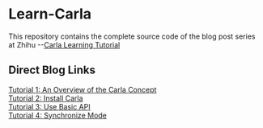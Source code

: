 # Learn-Carla
This repository contains the complete source code of the blog post series at Zhihu
--[Carla Learning Tutorial](https://www.zhihu.com/column/c_1324712096148516864)

## Direct Blog Links
[Tutorial 1: An Overview of the Carla Concept](https://zhuanlan.zhihu.com/p/338641593) \
[Tutorial 2: Install Carla](https://zhuanlan.zhihu.com/p/338927297) \
[Tutorial 3: Use Basic API](https://zhuanlan.zhihu.com/p/340031078) \
[Tutorial 4: Synchronize Mode](https://zhuanlan.zhihu.com/p/340031078)